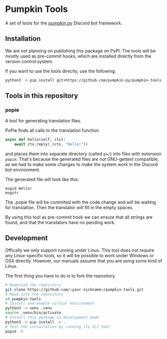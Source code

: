 # Pumpkin Tools

A set of tools for the [pumpkin.py](https://github.com/pumpkin-py/) Discord bot framework.

## Installation

We are not planning on publishing this package on PyPI. The tools will be mostly used as pre-commit hooks, which are installed directly from the version control system.

If you want to use the tools directly, use the following:

```bash
python3 -m pip install git+https://github.com/pumpkin-py/pumpkin-tools.git
```

## Tools in this repository

### popie

A tool for generating translation files.

PoPie finds all calls to the translation function

```py
async def hello(self, ctx):
	await ctx.reply(_(ctx, "Hello!"))
```

and places them into separate directory (called `po/`) into files with extension `popie`. That's because the generated files are not GNU-gettext compatible, as we had to make some changes to make the system work in the Discord bot environment.

The generated file will look like this:

```
msgid Hello!
msgstr
```

The .popie file will be commited with the code change and will be waiting for translation. Then the translator will fill in the empty spaces.

By using this tool as pre-commit hook we can ensure that all strings are found, and that the translators have no pending work.

## Development

Offically we only support running under Linux. This tool does not require any Linux-specific tools, so it will be possible to work under Windows or OSX directly. However, our manuals assume that you are using some kind of Linux.

The first thing you have to do is to fork the repository.

```bash
# Download the repository
git clone https://github.com/<your nickname>/pumpkin-tools.git
# Move into the repository
cd pumpkin-tools
# Install and enable virtual environment
python3 -m venv .venv
source .venv/bin/activate
# Install this package in development mode
python3 -m pip install -e .
# Test the installation by running its CLI tool
popie -h
```
